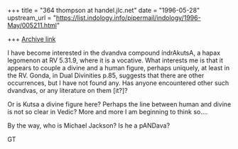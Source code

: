 +++
title = "364 thompson at handel.jlc.net"
date = "1996-05-28"
upstream_url = "https://list.indology.info/pipermail/indology/1996-May/005211.html"

+++
[Archive link](https://list.indology.info/pipermail/indology/1996-May/005211.html)

I have become interested in the dvandva compound índrAkutsA, a hapax
legomenon at RV 5.31.9, where it is a vocative.  What interests me is that
it appears to couple a divine and a human figure, perhaps uniquely, at
least in the RV.  Gonda, in Dual Divinities p.85, suggests that there are
other occurrences, but I have not found any.  Has anyone encountered other
such dvandvas, or any literature on them [it?]?

Or is Kutsa a divine figure here?  Perhaps the line between human and
divine is not so clear in Vedic?  More and more I am beginning to think
so....

By the way, who is Michael Jackson?  Is he a pANDava?

GT






